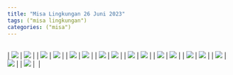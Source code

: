 ```yaml
---
title: "Misa Lingkungan 26 Juni 2023"
tags: ("misa lingkungan")
categories: ("misa")
---
```


| | |
|---|---|

| ![](/img/misa26jun23.avif) | ![](/img/misa26jun231.avif) |
| ![](/img/misa26jun232.avif) | ![](/img/misa26jun233.avif) |
| ![](/img/misa26jun234.avif) | ![](/img/misa26jun235.avif) |
| ![](/img/misa26jun236.avif) | ![](/img/misa26jun237.avif) |
| ![](/img/misa26jun238.avif) | ![](/img/misa26jun239.avif) |
| ![](/img/misa26jun2310.avif) | ![](/img/misa26jun2311.avif) |
| ![](/img/misa26jun2312.avif) | ![](/img/misa26jun2313.avif) |
| ![](/img/misa26jun2314.avif) | ![](/img/misa26jun2315.avif) |
| ![](/img/misa26jun2316.avif) | ![]() |